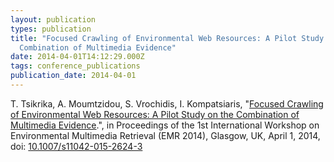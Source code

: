 ```yaml
---
layout: publication
types: publication
title: "Focused Crawling of Environmental Web Resources: A Pilot Study on the
  Combination of Multimedia Evidence"
date: 2014-04-01T14:12:29.000Z
tags: conference_publications
publication_date: 2014-04-01
---
```

T. Tsikrika, A. Moumtzidou, S. Vrochidis, I. Kompatsiaris, "[Focused Crawling of Environmental Web Resources: A Pilot Study on the Combination of Multimedia Evidence](http://ceur-ws.org/Vol-1222/paper9.pdf).", in Proceedings of the 1st International Workshop on Environmental Multimedia Retrieval (EMR 2014), Glasgow, UK, April 1, 2014, doi: [10.1007/s11042-015-2624-3](https://www.researchgate.net/publication/266140411_Focussed_Crawling_of_Environmental_Web_Resources_A_Pilot_Study_on_the_Combination_of_Multimedia_Evidence)